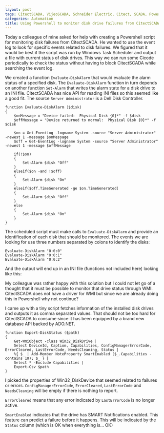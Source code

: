 ```yaml
---
layout: post
tags: CitectSCADA, VijeoSCADA, Schneider Electric, Citect, SCADA, Powershell, Scripting
categories: Automation
title: Using Powershell to monitor disk drive failures from CitectSCADA
---
```


Today a colleague of mine asked for help with creating a Powershell script for monitoring disk failures from CitectSCADA. He wanted to use the event log to look for specific events related to disk failures. We figured that it would be best if the script was run by Windows Task Scheduler and output a file with current status of disk drives. This way we can run some Cicode periodically to check the status without having to block CitectSCADA while searching the event log.

<!--excerpt-->

We created a function `Evaluate-DiskAlarm` that would evaluate the alarm status of a specified disk. The `Evaluate-DiskAlarm` function in turn depends on another function `Set-Alarm` that writes the alarm state for a disk drive to an INI file. CitectSCADA has nice API for reading INI files so this seemed like a good fit. The source `Server Administrator` is a Dell Disk Controller.

	function Evaluate-DiskAlarm ($disk)
	{
	    $onMessage = "Device failed:  Physical Disk {0}*" -f $disk
	    $offMessage = "Device returned to normal:  Physical Disk {0}*" -f $disk

	    $on = Get-EventLog -logname System -source "Server Administrator" -newest 1 -message $onMessage
	    $off = Get-EventLog -logname System -source "Server Administrator" -newest 1 -message $offMessage

	    if(!$on)
	    {
	        Set-Alarm $disk "Off"
	    }
	    elseif($on -and !$off)
	    {
	        Set-Alarm $disk "On"
	    }
	    elseif($off.TimeGenerated -ge $on.TimeGenerated)
	    {
	        Set-Alarm $disk "Off"
	    }
	    else
	    {
	        Set-Alarm $disk "On"
	    }
	}

The scheduled script must make calls to `Evaluate-DiskAlarm` and provide an identification of each disk that should be monitored. The events we are looking for use three numbers separated by colons to identify the disks:

    Evaluate-DiskAlarm "0:0:0"
	Evaluate-DiskAlarm "0:0:1"
	Evaluate-DiskAlarm "0:0:2"

And the output will end up in an INI file (functions not included here) looking like this:


My colleague was rather happy with this solution but I could not let go of a thought that it must be possible to monitor that drive status through WMI. CitectSCADA does not have a driver for WMI but since we are already doing this in Powershell why not continue?

I came up with a tiny script fetches information of the installed disk drives and outputs it as comma separated values. That should not be too hard for CitectSCADA to consume since it has been equipped by a brand new database API backed by ADO.NET.

	function Export-DiskStatus ($path)
	{
		Get-WmiObject -class Win32_DiskDrive |
		Select DeviceId, Caption, Capabilities, ConfigManagerErrorCode, ErrorCleared, LastErrorCode, NeedsCleaning, Status |
		%{ $_ | Add-Member NoteProperty SmartEnabled ($_.Capabilities -contains 10); $_ } |
		Select * -Exclude Capabilities |
		Export-Csv $path
	}

I picked the properties of Win32_DiskDevice that seemed related to failures or errors. `ConfigManagerErrorCode`, `ErrorCleared`, `LastErrorCode` and `NeedsCleaning` will be empty if there is nothing to report.

`ErrorCleared` means that any error indicated by `LastErrorCode` is no longer active.

`SmartEnabled` indicates that the drive has SMART Notifications enabled. This feature can predict a failure before it happens. This will be indicated by the  `Status` column (which is OK when everything is... OK)  

